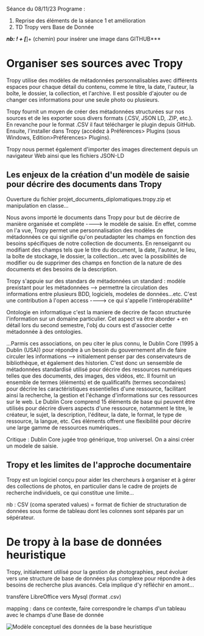 Séance du 08/11/23 Programe  : 
1) Reprise des éléments de la séance 1 et amélioration
2) TD Tropy vers Base de Donnée 


***nb: ! + [***]+ (chemin) pour insérer une image dans GITHUB***

# Organiser ses sources avec Tropy

  Tropy utilise des modèles de métadonnées personnalisables avec différents espaces pour chaque détail du contenu, comme le titre, la date, l'auteur, la boîte, le dossier, la collection, et l'archive. Il est possible d'ajouter ou de changer ces informations pour une seule photo ou plusieurs.

Tropy fournit un moyen de créer des métadonnées structurées sur nos sources et de les exporter sous divers formats (.CSV, JSON LD, .ZIP, etc.). En revanche pour le format .CSV il faut télécharger le plugin depuis GitHub. Ensuite, l'installer dans Tropy (accédez à Préférences> Plugins (sous Windows, Edition>Préférences> Plugins).

Tropy nous permet également d'importer des images directement depuis un navigateur Web ainsi que les fichiers JSON-LD

## Les enjeux de la création d'un modèle de saisie pour décrire des documents dans Tropy

Ouverture du fichier projet_documents_diplomatiques.tropy.zip et manipulation en classe...

Nous avons importé le documents dans Tropy pour but de décrire de manière organisée et complète ----> le modèle de saisie. En effet, comme on l'a vue, Tropy permet une personnalisation des modèles de métadonnées ce qui signifie qu'on peutadapter les champs en fonction des besoins spécifiques de notre collection de documents. En renseigannt ou modifiant des champs tels que le titre du document, la date, l'auteur, le lieu, la boîte de stockage, le dossier, la collection...etc avec la possibilités de  modifier ou de supprimer des champs en fonction de la nature de des documents et des besoins de la description.

Tropy s'appuie sur des standars de métadonnées
  un standard :  modèle prexistant pour les métadonnées --> permettre la circulation des informations entre plusieurs BDD, logiciels, modeles de données...etc.  C'est une contribution à l'open access ----> ce qui s'appelle l'intéropérabilité* 

Ontologie en informatique c'est la maniere de decrire de facon structurée l'information sur un domaine particulier. Cet aspect va être aborder + en détail lors du second semestre, l'obj du cours est d'associer cette métadonnée à des ontologies. 

...Parmis ces associations, on peu citer le plus connu, le Dublin Core (1995 à Dublin (USA)) pour répondre à un besoin du gouvernement afin de faire circuler les informations --> initialement penser par des conservateurs de bibliothèque, et également des historien. C'est donc un sensemble de métadonnées standardisé utilisé pour décrire des ressources numériques telles que des documents, des images, des vidéos, etc. Il fournit un ensemble de termes (éléments) et de qualificatifs (termes secondaires) pour décrire les caractéristiques essentielles d'une ressource, facilitant ainsi la recherche, la gestion et l'échange d'informations sur ces ressources sur le web.
  Le Dublin Core comprend 15 éléments de base qui peuvent être utilisés pour décrire divers aspects d'une ressource, notamment le titre, le créateur, le sujet, la description, l'éditeur, la date, le format, le type de ressource, la langue, etc. Ces éléments offrent une flexibilité pour décrire une large gamme de ressources numériques..
  
Critique : Dublin Core jugée trop générique, trop universel. On a ainsi créer un modele de saisie. 

## Tropy et les limites de l'approche documentaire

Tropy est un logiciel conçu pour aider les chercheurs à organiser et à gérer des collections de photos, en particulier dans le cadre de projets de recherche individuels, ce qui constitue une limite...

nb : CSV (coma sperated values) = format de fichier de structuration de données sous forme de tableau dont les colonnes sont séparés par un sépérateur.

# De tropy à la base de données heuristique

Tropy, initialement utilisé pour la gestion de photographies, peut évoluer vers une structure de base de données plus complexe pour répondre à des besoins de recherche plus avancés. Cela implique d'y réfléchir en amont...

transfère LibreOffice vers Mysql (format .csv)  

mapping : dans ce contexte, faire correspondre le champs d'un tableau avec le champs d'une Base de donnée

![Modèle conceptuel des données de la base heuristique](fichiers/séance_02/mcd.png)
